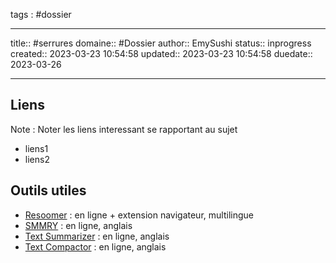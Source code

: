 
tags : #dossier


---

title:: #serrures
domaine:: #Dossier
author:: EmySushi
status:: inprogress
created:: 2023-03-23 10:54:58
updated:: 2023-03-23 10:54:58
duedate:: 2023-03-26


---








## Liens

Note :  Noter les liens interessant se rapportant au sujet

- liens1
- liens2

## Outils utiles

-   [Resoomer](https://resoomer.com/fr) : en ligne + extension navigateur, multilingue
-   [SMMRY](https://smmry.com/) : en ligne, anglais
-   [Text Summarizer](http://textsummarization.net/text-summarizer) : en ligne, anglais
-   [Text Compactor](https://www.textcompactor.com/) : en ligne, anglais